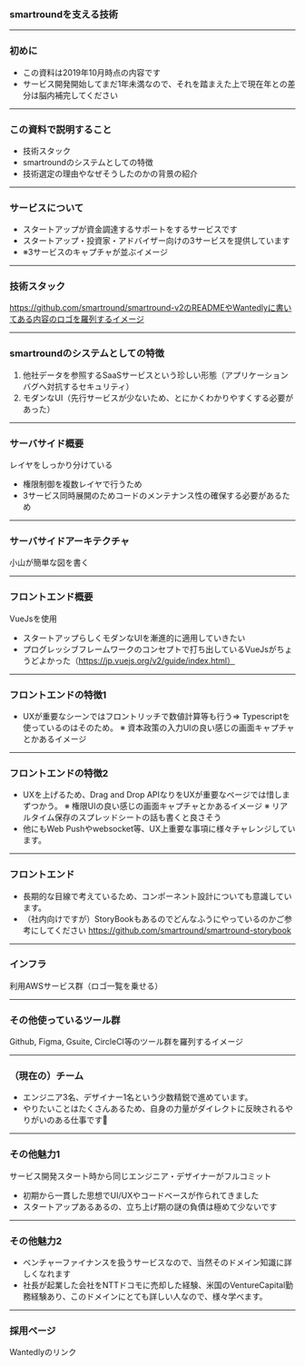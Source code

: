 ### smartroundを支える技術

---

### 初めに

 * この資料は2019年10月時点の内容です
 * サービス開発開始してまだ1年未満なので、それを踏まえた上で現在年との差分は脳内補完してください

---

### この資料で説明すること

 * 技術スタック
 * smartroundのシステムとしての特徴
 * 技術選定の理由やなぜそうしたのかの背景の紹介

---

### サービスについて

 * スタートアップが資金調達するサポートをするサービスです
 * スタートアップ・投資家・アドバイザー向けの3サービスを提供しています
 * ※3サービスのキャプチャが並ぶイメージ

---

### 技術スタック

https://github.com/smartround/smartround-v2のREADMEやWantedlyに書いてある内容のロゴを羅列するイメージ
  
---

### smartroundのシステムとしての特徴

 1. 他社データを参照するSaaSサービスという珍しい形態（アプリケーションバグへ対抗するセキュリティ）
 2. モダンなUI（先行サービスが少ないため、とにかくわかりやすくする必要があった）

---

### サーバサイド概要

レイヤをしっかり分けている
 * 権限制御を複数レイヤで行うため
 * 3サービス同時展開のためコードのメンテナンス性の確保する必要があるため

---

### サーバサイドアーキテクチャ

 小山が簡単な図を書く

---

### フロントエンド概要

VueJsを使用
 * スタートアップらしくモダンなUIを漸進的に適用していきたい
 * プログレッシブフレームワークのコンセプトで打ち出しているVueJsがちょうどよかった（https://jp.vuejs.org/v2/guide/index.html）

---

### フロントエンドの特徴1

 * UXが重要なシーンではフロントリッチで数値計算等も行う⇒ Typescriptを使っているのはそのため。
※ 資本政策の入力UIの良い感じの画面キャプチャとかあるイメージ
  
---

### フロントエンドの特徴2

 * UXを上げるため、Drag and Drop APIなりをUXが重要なページでは惜しまずつかう。
	※ 権限UIの良い感じの画面キャプチャとかあるイメージ
	※ リアルタイム保存のスプレッドシートの話も書くと良さそう
 * 他にもWeb Pushやwebsocket等、UX上重要な事項に様々チャレンジしています。
---

### フロントエンド

 * 長期的な目線で考えているため、コンポーネント設計についても意識しています。
 * （社内向けですが）StoryBookもあるのでどんなふうにやっているのかご参考にしてください https://github.com/smartround/smartround-storybook

---

### インフラ

利用AWSサービス群（ロゴ一覧を乗せる）

---

### その他使っているツール群

Github, Figma, Gsuite, CircleCI等のツール群を羅列するイメージ

---

### （現在の）チーム

 * エンジニア3名、デザイナー1名という少数精鋭で進めています。
 * やりたいことはたくさんあるため、自身の力量がダイレクトに反映されるやりがいのある仕事です💪

---

### その他魅力1

サービス開発スタート時から同じエンジニア・デザイナーがフルコミット
 * 初期から一貫した思想でUI/UXやコードベースが作られてきました
 * スタートアップあるあるの、立ち上げ期の謎の負債は極めて少ないです 

---

### その他魅力2

 * ベンチャーファイナンスを扱うサービスなので、当然そのドメイン知識に詳しくなれます
 * 社長が起業した会社をNTTドコモに売却した経験、米国のVentureCapital勤務経験あり、このドメインにとても詳しい人なので、様々学べます。

---

### 採用ページ

Wantedlyのリンク

